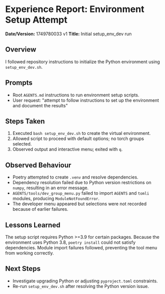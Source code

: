 # Experience Report: Environment Setup Attempt

**Date/Version:** 1749780033 v1
**Title:** Initial setup_env_dev run

## Overview
I followed repository instructions to initialize the Python environment using `setup_env_dev.sh`.

## Prompts
- Root `AGENTS.md` instructions to run environment setup scripts.
- User request: "attempt to follow instructions to set up the environment and document the results"

## Steps Taken
1. Executed `bash setup_env_dev.sh` to create the virtual environment.
2. Allowed script to proceed with default options; no torch groups selected.
3. Observed output and interactive menu; exited with `q`.

## Observed Behaviour
- Poetry attempted to create `.venv` and resolve dependencies.
- Dependency resolution failed due to Python version restrictions on `numpy`, resulting in an error message.
- `AGENTS/tools/dev_group_menu.py` failed to import `AGENTS` and `tomli` modules, producing `ModuleNotFoundError`.
- The developer menu appeared but selections were not recorded because of earlier failures.

## Lessons Learned
The setup script requires Python >=3.9 for certain packages. Because the environment uses Python 3.8, `poetry install` could not satisfy dependencies. Module import failures followed, preventing the tool menu from working correctly.

## Next Steps
- Investigate upgrading Python or adjusting `pyproject.toml` constraints.
- Re-run `setup_env_dev.sh` after resolving the Python version issue.
